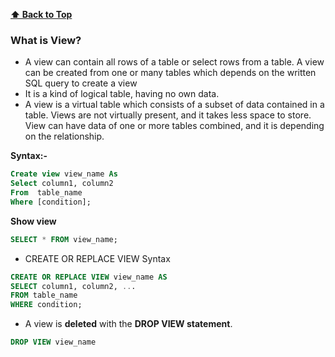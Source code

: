 **[⬆ Back to Top](#table-of-contents)**
### **What is View?**
* A view can contain all rows of a table or select rows from a table. A view can be created from one or many tables which depends on the written SQL query to create a view
* It is a kind of logical table, having no own data.
* A view is a virtual table which consists of a subset of data contained in a table. Views are not virtually present, and it takes less space to store. View can have data of one or more tables combined, and it is depending on the relationship.

__Syntax:-__
```sql
Create view view_name As
Select column1, column2
From  table_name  
Where [condition];
```
__Show view__
```sql
SELECT * FROM view_name;
```

* CREATE OR REPLACE VIEW Syntax
```sql
CREATE OR REPLACE VIEW view_name AS
SELECT column1, column2, ...
FROM table_name
WHERE condition;
```

* A view is **deleted** with the **DROP VIEW statement**.
```sql
DROP VIEW view_name
```
